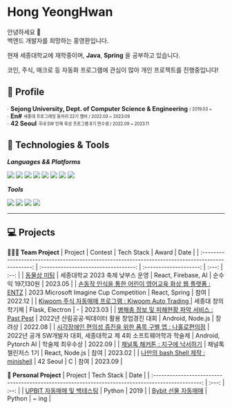 
# Hong YeongHwan
안녕하세요 👋 <br>
백엔드 개발자를 희망하는 홍영환입니다. <br>

현재 세종대학교에 재학중이며, **Java**, **Spring** 을 공부하고 있습니다.<br>

코인, 주식, 매크로 등 자동화 프로그램에 관심이 많아 개인 프로젝트를 진행중입니다! 

## 📖 Profile


  ∙ **Sejong University, Dept. of Computer Science & Engineering** <sub><sup>/ 2019.03 ~</sup></sub>   
  ∙ **En#** <sub><sup>세종대 프로그래밍 동아리 22기 멤버 / 2022.03 ~ 2023.09</sup></sub>   
  ∙ **42 Seoul** <sub><sup> 국내 SW 인재 육성 프로그램 8기 연수생 / 2022.09 ~ 2023.11</sup></sub>   
  <!-- ∙ **Coin PlatForm** <sub><sup>코인 플랫폼 예비창업팀 백엔드 개발자 / 2023.07 ~</sup></sub>    -->
## 🔧 Technologies & Tools

***Languages && Platforms***

   <span>
  <img src="https://img.shields.io/badge/Python-3776AB?style=flat&logo=Python&logoColor=white"/>
  <img src="https://img.shields.io/badge/JAVA-437291?style=flat&logo=openjdk&logoColor=white"/>
  <img src="https://img.shields.io/badge/C-A8B9CC?style=flat&logo=c&logoColor=white"/>
  <img src="https://img.shields.io/badge/Javascript-F7DF1E?style=flat&logo=javascript&logoColor=white"/>  

  <img src="https://img.shields.io/badge/React-61DAFB?style=flat&logo=React&logoColor=white"/>
  <img src="https://img.shields.io/badge/Spring -6DB33F?style=flat&logo=spring&logoColor=white"/>
  <img src="https://img.shields.io/badge/Node.js -339933?style=flat&logo=nodedotjs&logoColor=white"/>
  <img src="https://img.shields.io/badge/Flask-000000?style=flat&logo=Flask&logoColor=white"/>
  </span>

***Tools***

  <span>
  <img src="https://img.shields.io/badge/AWS-232F3E?style=flat&logo=amazonaws&logoColor=white"/>
  <img src="https://img.shields.io/badge/Git-F05032?style=flat&logo=git&logoColor=white"/>
<img src="https://img.shields.io/badge/Figma-black?logo=figma">
<img src="https://img.shields.io/badge/Postman-critical?logo=postman&logoColor=white">
  </span>


<br>
<hr>

## 💻 Projects

**👨‍👦‍👦 Team Project**
|                                            Project                                              |               Contest                |       Tech Stack       | Award | Date |
| :-----------------------------------------------------------------------------------------------: | :----------------------------------: | :--------------------: | :---: | :--: |
| [동물상 미팅](https://github.com/rong5026/animal_user) | 세종대학교 2023 축제 낮부스 운영 |       React, Firebase, AI         |  순수익  197,130원 | 2023.05 |
|       [손동작 인식을 통한 어린이 영어교육 화상 웹 플랫폼 : ENTZ](https://github.com/Imagine-ENTZ/AirDrawing)       |    2023 Microsoft Imagine Cup Competition    |           React, Spring           |  참여  | 2022.12 |
|  [Kiwoom 주식 자동매매 프로그램 : Kiwoom Auto Trading  ](https://github.com/stock-price-calculator/tradingbot)  |           세종대 창의학기제           |       Flask, Electron        | -  | 2023.03 |
|             [병해충 정보 및 피해현황 파악 서비스 : Past Pest](https://github.com/33ohoh/android)              |     2022년 산림공공∙빅데이터 활용 창업경진 대회     |           Android, Node.js          | 장려상  | 2022.08 |
|               [ 시각장애인 편의성 증진을 위한 품목 구별 앱 : 나홀로편의점](https://github.com/rong5026/SoSo-Com-Android)                |           2022년 공개 SW개발자 대회, 세종대학교 제 4회 소프트웨어학과 학술제           | Android, Pytorch AI |   학술제 최우수상   | 2022.09 |
|               [ 채널톡 해커톤 : 지구에 낙서하기](https://github.com/ChannelHackathonTeam11/Server)               |           채널톡 챌린저스 1기            | React, Node.js |   참여  | 2023.02 |
|               [ 나만의 bash Shell 제작 : minishell](https://github.com/42-minishell-project/minishell)               |           42 Seoul          | C |   참여  | 2023.09 |


**👨 Personal Project**
|                                            Project                                                       |       Tech Stack       | Date |
| :-----------------------------------------------------------------------------------------------: | :---: | :--: |
| [UPBIT 자동매매 및 백테스팅](https://github.com/rong5026/UpbitTrading) |       Python        | 2019 |
| [Bybit 선물 자동매매](https://github.com/rong5026/Bybit-Trading-Bot) | Python         | ~ ing |


<br>
